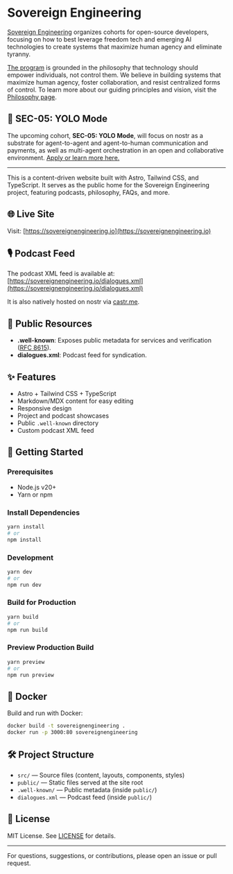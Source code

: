 # Sovereign Engineering

[Sovereign Engineering](https://sovereignengineering.io) organizes cohorts for open-source developers, focusing on how to best leverage freedom tech and emerging AI technologies to create systems that maximize human agency and eliminate tyranny.

[The program](https://sovereignengineering.io/concept) is grounded in the philosophy that technology should empower individuals, not control them. We believe in building systems that maximize human agency, foster collaboration, and resist centralized forms of control. To learn more about our guiding principles and vision, visit the [Philosophy page](https://sovereignengineering.io/philosophy).

## 🚀 SEC-05: YOLO Mode

The upcoming cohort, **SEC-05: YOLO Mode**, will focus on nostr as a substrate for agent-to-agent and agent-to-human communication and payments, as well as multi-agent orchestration in an open and collaborative environment. [Apply or learn more here.](https://sovereignengineering.typeform.com/SEC-05)

---

This is a content-driven website built with Astro, Tailwind CSS, and TypeScript.
It serves as the public home for the Sovereign Engineering project, featuring
podcasts, philosophy, FAQs, and more.

## 🌐 Live Site

Visit: [https://sovereignengineering.io](https://sovereignengineering.io)

## 🎙️ Podcast Feed

The podcast XML feed is available at: [https://sovereignengineering.io/dialogues.xml](https://sovereignengineering.io/dialogues.xml)

It is also natively hosted on nostr via [castr.me](https://castr.me/npub1n00yy9y3704drtpph5wszen64w287nquftkcwcjv7gnnkpk2q54s73000n).

## 📂 Public Resources

- **.well-known**: Exposes public metadata for services and verification ([RFC 8615](https://datatracker.ietf.org/doc/html/rfc8615)).
- **dialogues.xml**: Podcast feed for syndication.

## ✨ Features

- Astro + Tailwind CSS + TypeScript
- Markdown/MDX content for easy editing
- Responsive design
- Project and podcast showcases
- Public `.well-known` directory
- Custom podcast XML feed

## 🚀 Getting Started

### Prerequisites

- Node.js v20+
- Yarn or npm

### Install Dependencies

```bash
yarn install
# or
npm install
```

### Development

```bash
yarn dev
# or
npm run dev
```

### Build for Production

```bash
yarn build
# or
npm run build
```

### Preview Production Build

```bash
yarn preview
# or
npm run preview
```

## 🐳 Docker

Build and run with Docker:

```bash
docker build -t sovereignengineering .
docker run -p 3000:80 sovereignengineering
```

## 🛠️ Project Structure

- `src/` — Source files (content, layouts, components, styles)
- `public/` — Static files served at the site root
- `.well-known/` — Public metadata (inside `public/`)
- `dialogues.xml` — Podcast feed (inside `public/`)

## 📝 License

MIT License. See [LICENSE](./LICENSE) for details.

---

For questions, suggestions, or contributions, please open an issue or pull request.
